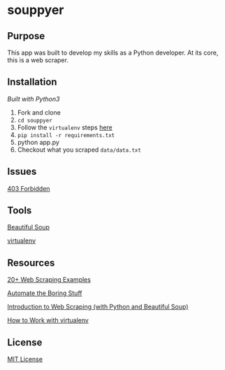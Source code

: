 # souppyer

## Purpose

This app was built to develop my skills as a Python developer. At its core, this is a web scraper.

## Installation

_Built with Python3_

1. Fork and clone
1. ```cd souppyer```
1. Follow the ```virtualenv``` steps [here](https://github.com/nitharios/simple-flask-app)
1. ```pip install -r requirements.txt```
1. python app.py
1. Checkout what you scraped ```data/data.txt```

## Issues

[403 Forbidden](https://stackoverflow.com/questions/16627227/http-error-403-in-python-3-web-scraping#16627277)

## Tools

[Beautiful Soup](https://www.crummy.com/software/BeautifulSoup/)

[virtualenv](https://virtualenv.pypa.io/en/stable/)

## Resources

[20+ Web Scraping Examples](https://likegeeks.com/python-web-scraping/)

[Automate the Boring Stuff](https://automatetheboringstuff.com/chapter0/)

[Introduction to Web Scraping (with Python and Beautiful Soup)](https://www.youtube.com/watch?v=XQgXKtPSzUI&t=122s)

[How to Work with virtualenv](https://github.com/nitharios/simple-flask-app)

## License

[MIT License](https://opensource.org/licenses/mit-license.php)
